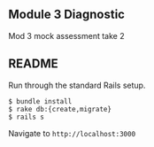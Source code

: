 ## Module 3 Diagnostic
Mod 3 mock assessment take 2

## README

Run through the standard Rails setup.

```
$ bundle install
$ rake db:{create,migrate}
$ rails s
```

Navigate to `http://localhost:3000`

